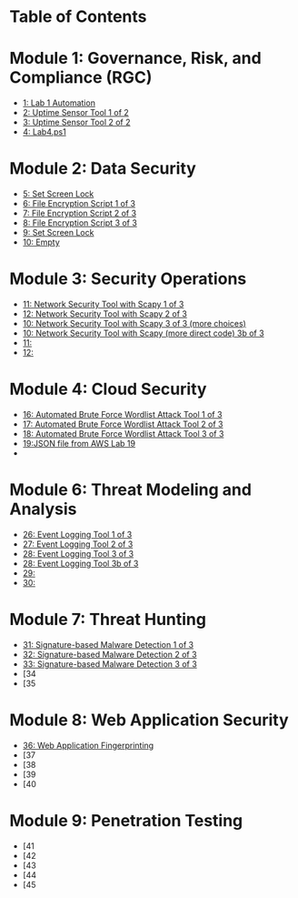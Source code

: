 # Table of Contents

# Module 1: Governance, Risk, and Compliance (RGC)
- [1: Lab 1 Automation](Lab1.ps1)
- [2: Uptime Sensor Tool 1 of 2](Challenge2.py)
- [3: Uptime Sensor Tool 2 of 2](Challenge3.py)
- [4: Lab4.ps1](Lab4.ps1)

# Module 2: Data Security
- [5: Set Screen Lock](Lab1.ps1) 
- [6: File Encryption Script 1 of 3](Challenge6.py)
- [7: File Encryption Script 2 of 3](Challenge7.py)
- [8: File Encryption Script 3 of 3](Challenge8.py)
- [9: Set Screen Lock](Lab1.ps1) 
- [10: Empty](Challenge6.py)

# Module 3: Security Operations
- [11: Network Security Tool with Scapy 1 of 3](Challenge11.py)
- [12: Network Security Tool with Scapy 2 of 3](Challenge12.py)
- [10: Network Security Tool with Scapy 3 of 3 (more choices)](Challenge13.py)
- [10: Network Security Tool with Scapy (more direct code) 3b of 3](Challenge13b.py)
- [11:  ](Challenge7.py)
- [12: ](Challenge8.py)

# Module 4: Cloud Security
- [16: Automated Brute Force Wordlist Attack Tool 1 of 3](Challenge16.py)
- [17: Automated Brute Force Wordlist Attack Tool 2 of 3](Challenge17.py)
- [18: Automated Brute Force Wordlist Attack Tool 3 of 3](Challenge18.py)
- [19:JSON file from AWS Lab 19](Challenge19.json)
- 
# Module 6: Threat Modeling and Analysis
- [26: Event Logging Tool 1  of 3](Challenge26.py)
- [27: Event Logging Tool 2  of 3](Challenge27.py)
- [28: Event Logging Tool 3  of 3](Challenge28.py)
- [28: Event Logging Tool 3b of 3](Challenge28b.py)
- [29:  ](Challenge29.py)
- [30:  ](Challenge30.py)

# Module 7: Threat Hunting
- [31: Signature-based Malware Detection 1 of 3](Challenge31.py)
- [32: Signature-based Malware Detection 2 of 3](Challenge32.py)
- [33: Signature-based Malware Detection 3 of 3](Challenge33.py)
- [34
- [35

# Module 8: Web Application Security
- [36: Web Application Fingerprinting](Challenge36.py)
- [37
- [38
- [39
- [40

# Module 9: Penetration Testing
- [41
- [42
- [43
- [44
- [45
